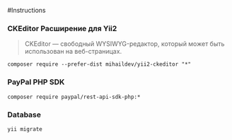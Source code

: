 #Instructions 

### CKEditor Расширение для Yii2
>CKEditor — свободный WYSIWYG-редактор, который может быть использован на веб-страницах.

    composer require --prefer-dist mihaildev/yii2-ckeditor "*"

### PayPal PHP SDK
    composer require paypal/rest-api-sdk-php:*

### Database
    yii migrate

